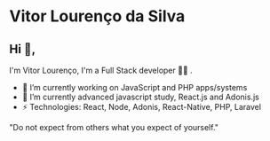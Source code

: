# Vitor Lourenço da Silva
## Hi 👋, 
I'm Vitor Lourenço, I'm a Full Stack developer 👨‍💻 . 

- 🔭 I’m currently working on JavaScript and PHP apps/systems
- 🌱 I’m currently advanced javascript study, React.js and Adonis.js
-  ⚡ Technologies: React, Node, Adonis, React-Native, PHP, Laravel

"Do not expect from others what you expect of yourself." 
